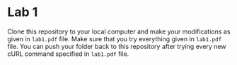 # Lab 1

Clone this repository to your local computer and make your modifications as given in `lab1.pdf` file. Make sure that you try everything given in `lab1.pdf` file. You can push your folder back to this repository after trying every new cURL command specified in `lab1.pdf` file.
